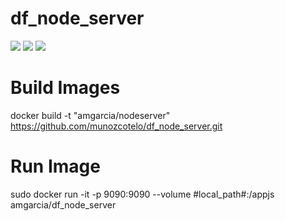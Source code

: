 # df_node_server


[![](https://images.microbadger.com/badges/image/amgarcia/df_node_server.svg)](https://microbadger.com/images/amgarcia/df_node_server "Get your own license badge on microbadger.com")
[![](https://images.microbadger.com/badges/version/amgarcia/df_node_server.svg)](https://microbadger.com/images/amgarcia/df_node_server "Get your own version badge on microbadger.com")
[![](https://images.microbadger.com/badges/license/amgarcia/df_node_server.svg)](https://microbadger.com/images/amgarcia/df_node_server "Get your own license badge on microbadger.com")


# Build Images
docker build -t "amgarcia/nodeserver" https://github.com/munozcotelo/df_node_server.git

# Run Image
sudo docker run -it -p 9090:9090 --volume #local_path#:/appjs amgarcia/df_node_server
